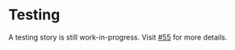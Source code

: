 # Testing

A testing story is still work-in-progress. Visit
[#55](https://github.com/sycamore-rs/sycamore/issues/55) for more details.
